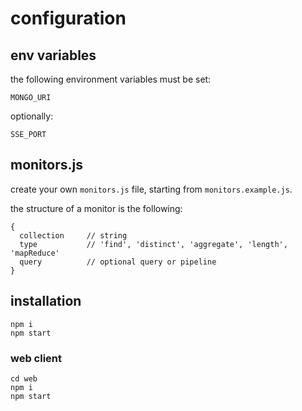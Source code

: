 # configuration

## env variables

the following environment variables must be set:

```
MONGO_URI
```

optionally:

```
SSE_PORT
```

## monitors.js

create your own `monitors.js` file, starting from `monitors.example.js`.

the structure of a monitor is the following:

```
{
  collection     // string
  type           // 'find', 'distinct', 'aggregate', 'length', 'mapReduce'
  query          // optional query or pipeline
}
```


## installation

```
npm i
npm start
```

### web client

```
cd web
npm i
npm start
```
